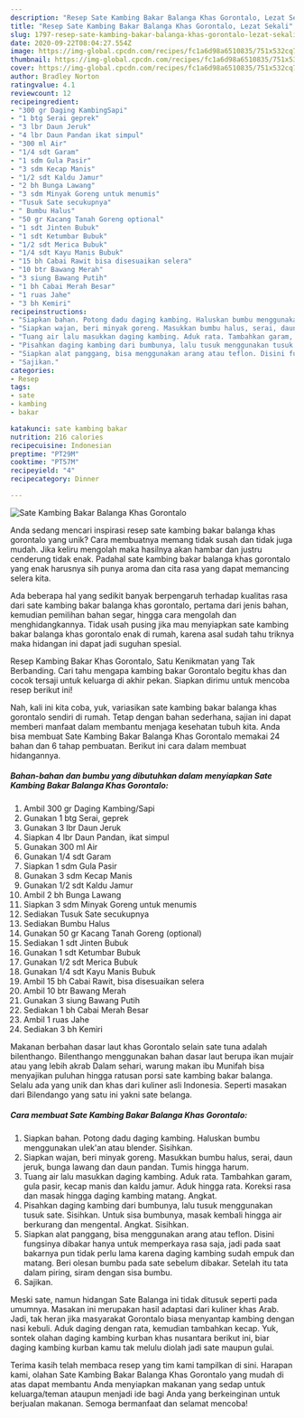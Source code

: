 ```yaml
---
description: "Resep Sate Kambing Bakar Balanga Khas Gorontalo, Lezat Sekali"
title: "Resep Sate Kambing Bakar Balanga Khas Gorontalo, Lezat Sekali"
slug: 1797-resep-sate-kambing-bakar-balanga-khas-gorontalo-lezat-sekali
date: 2020-09-22T08:04:27.554Z
image: https://img-global.cpcdn.com/recipes/fc1a6d98a6510835/751x532cq70/sate-kambing-bakar-balanga-khas-gorontalo-foto-resep-utama.jpg
thumbnail: https://img-global.cpcdn.com/recipes/fc1a6d98a6510835/751x532cq70/sate-kambing-bakar-balanga-khas-gorontalo-foto-resep-utama.jpg
cover: https://img-global.cpcdn.com/recipes/fc1a6d98a6510835/751x532cq70/sate-kambing-bakar-balanga-khas-gorontalo-foto-resep-utama.jpg
author: Bradley Norton
ratingvalue: 4.1
reviewcount: 12
recipeingredient:
- "300 gr Daging KambingSapi"
- "1 btg Serai geprek"
- "3 lbr Daun Jeruk"
- "4 lbr Daun Pandan ikat simpul"
- "300 ml Air"
- "1/4 sdt Garam"
- "1 sdm Gula Pasir"
- "3 sdm Kecap Manis"
- "1/2 sdt Kaldu Jamur"
- "2 bh Bunga Lawang"
- "3 sdm Minyak Goreng untuk menumis"
- "Tusuk Sate secukupnya"
- " Bumbu Halus"
- "50 gr Kacang Tanah Goreng optional"
- "1 sdt Jinten Bubuk"
- "1 sdt Ketumbar Bubuk"
- "1/2 sdt Merica Bubuk"
- "1/4 sdt Kayu Manis Bubuk"
- "15 bh Cabai Rawit bisa disesuaikan selera"
- "10 btr Bawang Merah"
- "3 siung Bawang Putih"
- "1 bh Cabai Merah Besar"
- "1 ruas Jahe"
- "3 bh Kemiri"
recipeinstructions:
- "Siapkan bahan. Potong dadu daging kambing. Haluskan bumbu menggunakan ulek&#39;an atau blender. Sisihkan."
- "Siapkan wajan, beri minyak goreng. Masukkan bumbu halus, serai, daun jeruk, bunga lawang dan daun pandan. Tumis hingga harum."
- "Tuang air lalu masukkan daging kambing. Aduk rata. Tambahkan garam, gula pasir, kecap manis dan kaldu jamur. Aduk hingga rata. Koreksi rasa dan masak hingga daging kambing matang. Angkat."
- "Pisahkan daging kambing dari bumbunya, lalu tusuk menggunakan tusuk sate. Sisihkan. Untuk sisa bumbunya, masak kembali hingga air berkurang dan mengental. Angkat. Sisihkan."
- "Siapkan alat panggang, bisa menggunakan arang atau teflon. Disini fungsinya dibakar hanya untuk memperkaya rasa saja, jadi pada saat bakarnya pun tidak perlu lama karena daging kambing sudah empuk dan matang. Beri olesan bumbu pada sate sebelum dibakar. Setelah itu tata dalam piring, siram dengan sisa bumbu."
- "Sajikan."
categories:
- Resep
tags:
- sate
- kambing
- bakar

katakunci: sate kambing bakar 
nutrition: 216 calories
recipecuisine: Indonesian
preptime: "PT29M"
cooktime: "PT57M"
recipeyield: "4"
recipecategory: Dinner

---
```



![Sate Kambing Bakar Balanga Khas Gorontalo](https://img-global.cpcdn.com/recipes/fc1a6d98a6510835/751x532cq70/sate-kambing-bakar-balanga-khas-gorontalo-foto-resep-utama.jpg)

Anda sedang mencari inspirasi resep sate kambing bakar balanga khas gorontalo yang unik? Cara membuatnya memang tidak susah dan tidak juga mudah. Jika keliru mengolah maka hasilnya akan hambar dan justru cenderung tidak enak. Padahal sate kambing bakar balanga khas gorontalo yang enak harusnya sih punya aroma dan cita rasa yang dapat memancing selera kita.

Ada beberapa hal yang sedikit banyak berpengaruh terhadap kualitas rasa dari sate kambing bakar balanga khas gorontalo, pertama dari jenis bahan, kemudian pemilihan bahan segar, hingga cara mengolah dan menghidangkannya. Tidak usah pusing jika mau menyiapkan sate kambing bakar balanga khas gorontalo enak di rumah, karena asal sudah tahu triknya maka hidangan ini dapat jadi suguhan spesial.

Resep Kambing Bakar Khas Gorontalo, Satu Kenikmatan yang Tak Berbanding. Cari tahu mengapa kambing bakar Gorontalo begitu khas dan cocok tersaji untuk keluarga di akhir pekan. Siapkan dirimu untuk mencoba resep berikut ini!


Nah, kali ini kita coba, yuk, variasikan sate kambing bakar balanga khas gorontalo sendiri di rumah. Tetap dengan bahan sederhana, sajian ini dapat memberi manfaat dalam membantu menjaga kesehatan tubuh kita. Anda bisa membuat Sate Kambing Bakar Balanga Khas Gorontalo memakai 24 bahan dan 6 tahap pembuatan. Berikut ini cara dalam membuat hidangannya.

<!--inarticleads1-->

##### Bahan-bahan dan bumbu yang dibutuhkan dalam menyiapkan Sate Kambing Bakar Balanga Khas Gorontalo:

1. Ambil 300 gr Daging Kambing/Sapi
1. Gunakan 1 btg Serai, geprek
1. Gunakan 3 lbr Daun Jeruk
1. Siapkan 4 lbr Daun Pandan, ikat simpul
1. Gunakan 300 ml Air
1. Gunakan 1/4 sdt Garam
1. Siapkan 1 sdm Gula Pasir
1. Gunakan 3 sdm Kecap Manis
1. Gunakan 1/2 sdt Kaldu Jamur
1. Ambil 2 bh Bunga Lawang
1. Siapkan 3 sdm Minyak Goreng untuk menumis
1. Sediakan Tusuk Sate secukupnya
1. Sediakan  Bumbu Halus
1. Gunakan 50 gr Kacang Tanah Goreng (optional)
1. Sediakan 1 sdt Jinten Bubuk
1. Gunakan 1 sdt Ketumbar Bubuk
1. Gunakan 1/2 sdt Merica Bubuk
1. Gunakan 1/4 sdt Kayu Manis Bubuk
1. Ambil 15 bh Cabai Rawit, bisa disesuaikan selera
1. Ambil 10 btr Bawang Merah
1. Gunakan 3 siung Bawang Putih
1. Sediakan 1 bh Cabai Merah Besar
1. Ambil 1 ruas Jahe
1. Sediakan 3 bh Kemiri


Makanan berbahan dasar laut khas Gorontalo selain sate tuna adalah bilenthango. Bilenthango menggunakan bahan dasar laut berupa ikan mujair atau yang lebih akrab Dalam sehari, warung makan ibu Munifah bisa menyajikan puluhan hingga ratusan porsi sate kambing bakar balanga. Selalu ada yang unik dan khas dari kuliner asli Indonesia. Seperti masakan dari Bilendango yang satu ini yakni sate belanga. 

<!--inarticleads2-->

##### Cara membuat Sate Kambing Bakar Balanga Khas Gorontalo:

1. Siapkan bahan. Potong dadu daging kambing. Haluskan bumbu menggunakan ulek&#39;an atau blender. Sisihkan.
1. Siapkan wajan, beri minyak goreng. Masukkan bumbu halus, serai, daun jeruk, bunga lawang dan daun pandan. Tumis hingga harum.
1. Tuang air lalu masukkan daging kambing. Aduk rata. Tambahkan garam, gula pasir, kecap manis dan kaldu jamur. Aduk hingga rata. Koreksi rasa dan masak hingga daging kambing matang. Angkat.
1. Pisahkan daging kambing dari bumbunya, lalu tusuk menggunakan tusuk sate. Sisihkan. Untuk sisa bumbunya, masak kembali hingga air berkurang dan mengental. Angkat. Sisihkan.
1. Siapkan alat panggang, bisa menggunakan arang atau teflon. Disini fungsinya dibakar hanya untuk memperkaya rasa saja, jadi pada saat bakarnya pun tidak perlu lama karena daging kambing sudah empuk dan matang. Beri olesan bumbu pada sate sebelum dibakar. Setelah itu tata dalam piring, siram dengan sisa bumbu.
1. Sajikan.


Meski sate, namun hidangan Sate Balanga ini tidak ditusuk seperti pada umumnya. Masakan ini merupakan hasil adaptasi dari kuliner khas Arab. Jadi, tak heran jika masyarakat Gorontalo biasa menyantap kambing dengan nasi kebuli. Aduk daging dengan rata, kemudian tambahkan kecap. Yuk, sontek olahan daging kambing kurban khas nusantara berikut ini, biar daging kambing kurban kamu tak melulu diolah jadi sate maupun gulai. 

Terima kasih telah membaca resep yang tim kami tampilkan di sini. Harapan kami, olahan Sate Kambing Bakar Balanga Khas Gorontalo yang mudah di atas dapat membantu Anda menyiapkan makanan yang sedap untuk keluarga/teman ataupun menjadi ide bagi Anda yang berkeinginan untuk berjualan makanan. Semoga bermanfaat dan selamat mencoba!
